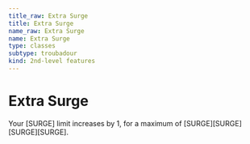 ```yaml
---
title_raw: Extra Surge
title: Extra Surge
name_raw: Extra Surge
name: Extra Surge
type: classes
subtype: troubadour
kind: 2nd-level features
---
```


# Extra Surge

Your \[SURGE\] limit increases by 1, for a maximum of \[SURGE\]\[SURGE\]\[SURGE\]\[SURGE\].
